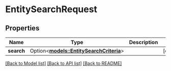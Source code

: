 # EntitySearchRequest

## Properties

Name | Type | Description | Notes
------------ | ------------- | ------------- | -------------
**search** | Option<[**models::EntitySearchCriteria**](EntitySearchCriteria.md)> |  | [optional]

[[Back to Model list]](../README.md#documentation-for-models) [[Back to API list]](../README.md#documentation-for-api-endpoints) [[Back to README]](../README.md)


